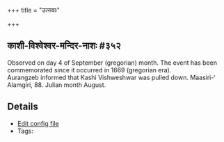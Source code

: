 +++
title = "उत्सवाः"

+++
## काशी-विश्वेश्वर-मन्दिर-नाशः #३५२

Observed on day 4 of September (gregorian) month. The event has been commemorated since it occurred in 1669 (gregorian era).  
Aurangzeb informed that Kashi Vishweshwar was pulled down. Maasiri-‘ Alamgiri, 88. Julian month August.

## Details
- [Edit config file](https://github.com/sanskrit-coders/adyatithi/tree/master/mahApuruSha/xatra-later/gregorian/day/09/04/kAshI-vishveshvara-mandira-nAshaH.toml)
- Tags: 

